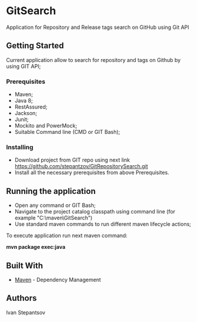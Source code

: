 # GitSearch
Application for Repository and Release tags search on GitHub using Git API 

## Getting Started
Current application allow to search for repository and tags on Github by using GIT API;

### Prerequisites
- Maven;
- Java 8; 
- RestAssured;
- Jackson;
- Junit;
- Mockito and PowerMock;
- Suitable Command line (CMD or GIT Bash);

### Installing
- Download project from GIT repo using next link https://github.com/stepantzov/GitRepositorySearch.git
- Install all the necessary prerequisites from above Prerequisites. 

## Running the application 
- Open any command or GIT Bash;
- Navigate to the project catalog classpath using command line (for example "C:\maven\GitSearch")
- Use standard maven commands to run different maven lifecycle actions;

To execute application run next maven command:

**mvn package exec:java**





## Built With
* [Maven](https://maven.apache.org/) - Dependency Management


## Authors
Ivan Stepantsov
